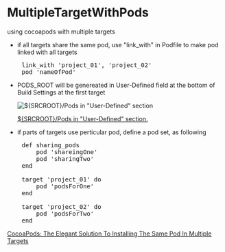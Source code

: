 # MultipleTargetWithPods
using cocoapods with multiple targets

* if all targets share the same pod, use "link_with" in Podfile to make pod linked with all targets
<pre>
	link_with 'project_01', 'project_02'
	pod 'nameOfPod'
</pre>

* PODS_ROOT will be genereated in User-Defined field at the bottom of Build Settings at the first target

	![${SRCROOT}/Pods in "User-Defined" section](http://i.stack.imgur.com/Go85Z.png)

	[${SRCROOT}/Pods in "User-Defined" section.](http://stackoverflow.com/a/23852613/1083128)

* if parts of targets use perticular pod, define a pod set, as following

<pre>
	def sharing_pods
		pod 'shareingOne'
		pod 'sharingTwo'
	end
	
	target 'project_01' do
		pod 'podsForOne'
	end
	
	target 'project_02' do
		pod 'podsForTwo'
	end
</pre>

 [CocoaPods: The Elegant Solution To Installing The Same Pod In Multiple Targets](https://www.natashatherobot.com/cocoapods-installing-same-pod-multiple-targets/)

